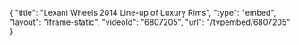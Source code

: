 {
    "title": "Lexani Wheels 2014 Line-up of Luxury Rims",
    "type": "embed",
    "layout": "iframe-static",
    "videoId": "6807205",
    "url": "\/tvpembed\/6807205"
}